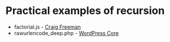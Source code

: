 Practical examples of recursion
=======================================

- factorial.js - [Craig Freeman](http://craigfreeman.net)
- rawurlencode_deep.php - [WordPress Core](https://core.trac.wordpress.org/browser/tags/3.9.1/src/wp-includes/formatting.php#L1605)